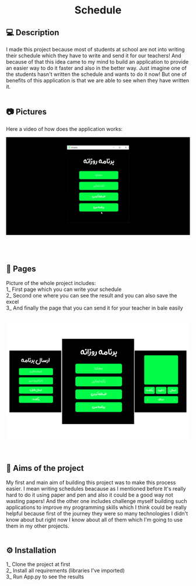 <h1 align="center">
    Schedule
</h1>

## 💻 Description<br>
I made this project because most of students at school are not into writing their schedule which they have to write and send it for our teachers! And because of that this idea came to my mind to build an application to provide an easier way to do it faster and also in the better way. Just imagine one of the students hasn't written the schedule and wants to do it now! But one of benefits of this application is that we are able to see when they have written it.
<br>
<br>

## 📷 Pictures<br>
Here a video of how does the application works:
<br>
<p align="center">
    <img src="https://github.com/AryaAshouri/Schedule/blob/master/Sources/Video.gif">
</p>
<br>
<br>

## 📄 Pages<br>
Picture of the whole project includes:<br>
1_ First page which you can write your schedule<br>
2_ Second one where you can see the result and you can also save the excel<br>
3_ And finally the page that you can send it for your teacher in bale easily<br>
<br>
<p align="center">
    <img src="https://github.com/AryaAshouri/Schedule/blob/master/Sources/Final.png">
</p>
<br>

## 🎯 Aims of the project
My first and main aim of building this project was to make this process easier. I mean writing schedules beacause as I mentioned before It's really hard to do it using paper and pen and also it could be a good way not wasting papers! And the other one includes challenge myself building such applications to improve my programming skills which I think could be really helpful because first of the journey they were so many technologies I didn't know about but right now I know about all of them which I'm going to use them in my other projects.
<br>
<br>

## ⚙️ Installation<br>
1_ Clone the project at first<br>
2_ Install all requirements (libraries I've imported)<br>
3_ Run App.py to see the results<br>
<br>

